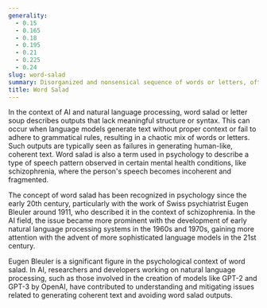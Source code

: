 ```yaml
---
generality:
  - 0.15
  - 0.165
  - 0.18
  - 0.195
  - 0.21
  - 0.225
  - 0.24
slug: word-salad
summary: Disorganized and nonsensical sequence of words or letters, often making it difficult or impossible to derive coherent meaning from the text.
title: Word Salad
---
```


In the context of AI and natural language processing, word salad or letter soup describes outputs that lack meaningful structure or syntax. This can occur when language models generate text without proper context or fail to adhere to grammatical rules, resulting in a chaotic mix of words or letters. Such outputs are typically seen as failures in generating human-like, coherent text. Word salad is also a term used in psychology to describe a type of speech pattern observed in certain mental health conditions, like schizophrenia, where the person's speech becomes incoherent and fragmented.

The concept of word salad has been recognized in psychology since the early 20th century, particularly with the work of Swiss psychiatrist Eugen Bleuler around 1911, who described it in the context of schizophrenia. In the AI field, the issue became more prominent with the development of early natural language processing systems in the 1960s and 1970s, gaining more attention with the advent of more sophisticated language models in the 21st century.

Eugen Bleuler is a significant figure in the psychological context of word salad. In AI, researchers and developers working on natural language processing, such as those involved in the creation of models like GPT-2 and GPT-3 by OpenAI, have contributed to understanding and mitigating issues related to generating coherent text and avoiding word salad outputs.

